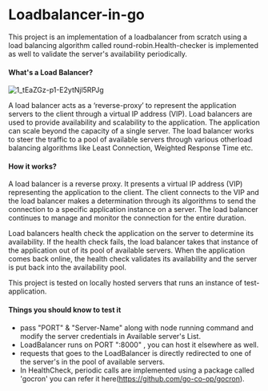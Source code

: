 # Loadbalancer-in-go

This project is an implementation of a loadbalancer from scratch using a load balancing algorithm called round-robin.Health-checker is implemented as well to validate the server's availability periodically.

#### What's a Load Balancer?
![1_tEaZGz-p1-E2ytNjl5RPJg](https://user-images.githubusercontent.com/79076537/153355762-9124db33-f15b-4aaa-a463-56e73d564e4f.jpeg)

A load balancer acts as a ‘reverse-proxy’ to represent the application servers to the client through a virtual IP address (VIP).
Load balancers are used to provide availability and scalability to the application. The application can scale beyond the capacity of a single server.
The load balancer works to steer the traffic to a pool of available servers through various otherload balancing algorithms like Least Connection, Weighted Response Time etc.

#### How it works?

A load balancer is a reverse proxy. It presents a virtual IP address (VIP) representing the application to the client. The client connects to the VIP and the load balancer makes a determination through its algorithms to send the connection to a specific application instance on a server. The load balancer continues to manage and monitor the connection for the entire duration.

Load balancers health check the application on the server to determine its availability. If the health check fails, the load balancer takes that instance of the application out of its pool of available servers. When the application comes back online, the health check validates its availability and the server is put back into the availability pool.

This project is tested on locally hosted servers that runs an instance of test-application.

#### Things you should know to test it
- pass "PORT" & "Server-Name" along with node running command and modify the server credentials in Available server's List.
- LoadBalancer runs on PORT ":8000" , you can host it elsewhere as well.
- requests that goes to the LoadBalancer is directly redirected to one of the server's in the pool of available servers.
- In HealthCheck, periodic calls are implemented using a package called 'gocron' you can refer it here(https://github.com/go-co-op/gocron).
  





